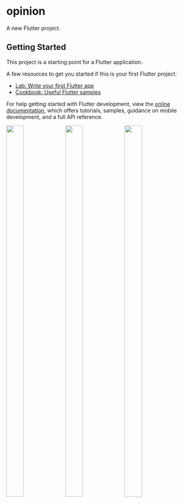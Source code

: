 # opinion

A new Flutter project.

## Getting Started

This project is a starting point for a Flutter application.

A few resources to get you started if this is your first Flutter project:

- [Lab: Write your first Flutter app](https://docs.flutter.dev/get-started/codelab)
- [Cookbook: Useful Flutter samples](https://docs.flutter.dev/cookbook)

For help getting started with Flutter development, view the
[online documentation](https://docs.flutter.dev/), which offers tutorials,
samples, guidance on mobile development, and a full API reference.

<p>

<img src="https://user-images.githubusercontent.com/124335197/221934006-74ace469-0848-49f5-82b3-22a09116f43f.png" height="50%" width="30%">
<img src="https://user-images.githubusercontent.com/124335197/221934001-59c71984-5aec-4a35-bb12-a0d18ea6087d.png" height="50%" width="30%">
<img src="https://user-images.githubusercontent.com/124335197/221934011-2c353ab0-ffae-49d4-a46d-20ecb0ce5bf6.png" height="50%" width="30%">

</p>
